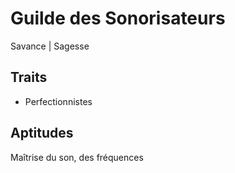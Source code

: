 # Guilde des Sonorisateurs

Savance | Sagesse

## Traits
- Perfectionnistes

## Aptitudes
Maîtrise du son, des fréquences
